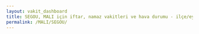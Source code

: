 ```yaml
---
layout: vakit_dashboard
title: SEGOU, MALI için iftar, namaz vakitleri ve hava durumu - ilçe/eyalet seç
permalink: /MALI/SEGOU/
---
```


<script type="text/javascript">
  var GLOBAL_COUNTRY = 'MALI';
  var GLOBAL_CITY = 'SEGOU';
  var GLOBAL_STATE = '';
  var lat = 72;
  var lon = 21;
</script>
